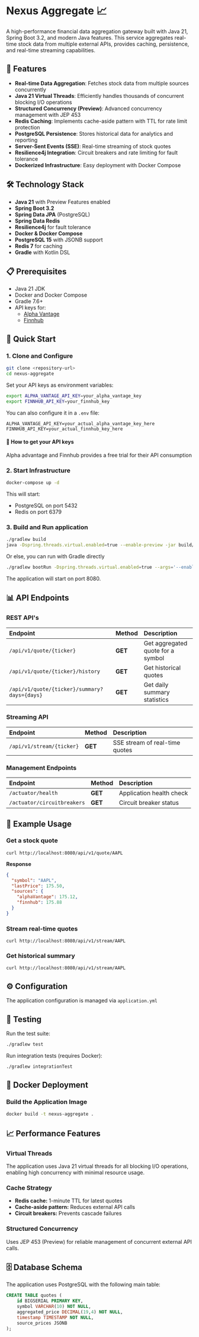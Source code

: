 # Nexus Aggregate 📈

A high-performance financial data aggregation gateway built with Java 21, Spring Boot 3.2, and modern Java features.
This service aggregates real-time stock data from multiple external APIs, provides caching, persistence, and real-time
streaming capabilities.

## 🚀 Features

- **Real-time Data Aggregation**: Fetches stock data from multiple sources concurrently
- **Java 21 Virtual Threads**: Efficiently handles thousands of concurrent blocking I/O operations
- **Structured Concurrency (Preview)**: Advanced concurrency management with JEP 453
- **Redis Caching**: Implements cache-aside pattern with TTL for rate limit protection
- **PostgreSQL Persistence**: Stores historical data for analytics and reporting
- **Server-Sent Events (SSE)**: Real-time streaming of stock quotes
- **Resilience4j Integration**: Circuit breakers and rate limiting for fault tolerance
- **Dockerized Infrastructure**: Easy deployment with Docker Compose

## 🛠️ Technology Stack

- **Java 21** with Preview Features enabled
- **Spring Boot 3.2**
- **Spring Data JPA** (PostgreSQL)
- **Spring Data Redis**
- **Resilience4j** for fault tolerance
- **Docker & Docker Compose**
- **PostgreSQL 15** with JSONB support
- **Redis 7** for caching
- **Gradle** with Kotlin DSL

## 📋 Prerequisites

- Java 21 JDK
- Docker and Docker Compose
- Gradle 7.6+
- API keys for:
    - [Alpha Vantage](https://www.alphavantage.co/support/#api-key)
    - [Finnhub](https://finnhub.io/docs/api#authentication)

## 🏁 Quick Start

### 1. Clone and Configure

```bash
git clone <repository-url>
cd nexus-aggregate
```

Set your API keys as environment variables:

```bash
export ALPHA_VANTAGE_API_KEY=your_alpha_vantage_key
export FINNHUB_API_KEY=your_finnhub_key
```

You can also configure it in a `.env` file:
```env
ALPHA_VANTAGE_API_KEY=your_actual_alpha_vantage_key_here
FINNHUB_API_KEY=your_actual_finnhub_key_here
```

#### 🔑 How to get your API keys
Alpha advantage and Finnhub provides a free trial for their API consumption

### 2. Start Infrastructure

```bash
docker-compose up -d
```

This will start:

- PostgreSQL on port 5432
- Redis on port 6379

### 3. Build and Run application

```bash
./gradlew build
java -Dspring.threads.virtual.enabled=true --enable-preview -jar build/libs/nexus-aggregate-0.0.1-SNAPSHOT.jar
```

Or else, you can run with Gradle directly

```bash
./gradlew bootRun -Dspring.threads.virtual.enabled=true --args='--enable-preview'
```

The application will start on port 8080.

## 📊 API Endpoints

### REST API's

| Endpoint                                     | Method  | Description                       |
|:---------------------------------------------|:--------|:----------------------------------|
| `/api/v1/quote/{ticker}`                     | **GET** | Get aggregated quote for a symbol |
| `/api/v1/quote/{ticker}/history`             | **GET** | Get historical quotes             |
| `/api/v1/quote/{ticker}/summary?days={days}` | **GET** | Get daily summary statistics      |

### Streaming API

| Endpoint                  | Method  | Description                    |
|:--------------------------|:--------|:-------------------------------|
| `/api/v1/stream/{ticker}` | **GET** | SSE stream of real-time quotes |

### Management Endpoints

| Endpoint                    | Method  | Description              |
|:----------------------------|:--------|:-------------------------|
| `/actuator/health`          | **GET** | Application health check |
| `/actuator/circuitbreakers` | **GET** | Circuit breaker status   |

## 🎯 Example Usage
### Get a stock quote
```curl
curl http://localhost:8080/api/v1/quote/AAPL
```

**Response**
```json
{
  "symbol": "AAPL",
  "lastPrice": 175.50,
  "sources": {
    "alphaVantage": 175.12,
    "finnhub": 175.88
  }
}
```

### Stream real-time quotes
```curl
curl http://localhost:8080/api/v1/stream/AAPL
```

### Get historical summary
```curl
curl http://localhost:8080/api/v1/stream/AAPL
```

## ⚙️ Configuration
The application configuration is managed via `application.yml`

## 🧪 Testing
Run the test suite:
```bash
./gradlew test
```

Run integration tests (requires Docker):
```bash
./gradlew integrationTest
```

## 🐳 Docker Deployment
### Build the Application Image
```bash
docker build -t nexus-aggregate .
```

## 📈 Performance Features
### Virtual Threads
The application uses Java 21 virtual threads for all blocking I/O operations, enabling high concurrency with minimal resource usage.

### Cache Strategy
- **Redis cache:** 1-minute TTL for latest quotes
- **Cache-aside pattern:** Reduces external API calls
- **Circuit breakers:** Prevents cascade failures

### Structured Concurrency
Uses JEP 453 (Preview) for reliable management of concurrent external API calls.

## 🗄️ Database Schema
The application uses PostgreSQL with the following main table:
```sql
CREATE TABLE quotes (
    id BIGSERIAL PRIMARY KEY,
    symbol VARCHAR(10) NOT NULL,
    aggregated_price DECIMAL(19,4) NOT NULL,
    timestamp TIMESTAMP NOT NULL,
    source_prices JSONB
);
```


